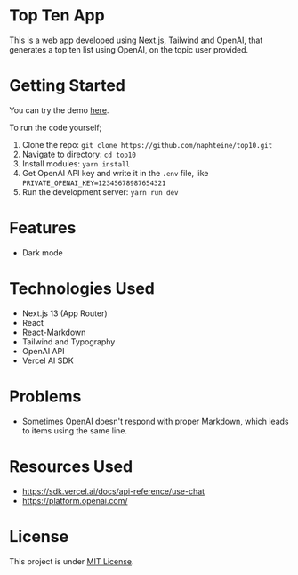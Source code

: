 # Top Ten App

This is a web app developed using Next.js, Tailwind and OpenAI, that generates a top ten list using OpenAI, on the topic user provided.

# Getting Started

You can try the demo [here]("https://top10-gg.vercel.app").

To run the code yourself;

1. Clone the repo: `git clone https://github.com/naphteine/top10.git`
2. Navigate to directory: `cd top10`
3. Install modules: `yarn install`
4. Get OpenAI API key and write it in the `.env` file, like `PRIVATE_OPENAI_KEY=12345678987654321`
5. Run the development server: `yarn run dev`

# Features

- Dark mode

# Technologies Used

- Next.js 13 (App Router)
- React
- React-Markdown
- Tailwind and Typography
- OpenAI API
- Vercel AI SDK

# Problems

- Sometimes OpenAI doesn't respond with proper Markdown, which leads to items using the same line.

# Resources Used

- https://sdk.vercel.ai/docs/api-reference/use-chat
- https://platform.openai.com/

# License

This project is under [MIT License](./LICENSE).
